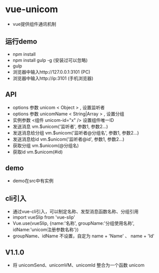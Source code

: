 # vue-unicom
- vue提供组件通讯机制

## 运行demo
- npm install
- npm install gulp -g   (安装过可以忽略)
- gulp
- 浏览器中输入http://127.0.0.1:3101 (PC)
- 浏览器中输入http://ip:3101 (手机浏览器)

## API
- options 参数 unicom < Object > , 设置监听者
- options 参数 unicomName < String|Array > , 设置分组
- 实例参数 <组件 unicom-id="x" />  设置组件唯一ID
- 发送消息 vm.$unicom('监听者', 参数1, 参数2...)
- 发送消息给分组 vm.$unicom('监听者@分组名', 参数1, 参数2...)
- 发送消息给id vm.$unicom('监听者@id', 参数1, 参数2...)
- 获取分组 vm.$unicom(@分组名)
- 获取id vm.$unicom(#id)

## demo
- demo在src中有实例

## cli引入
- 通过vue-cli引入，可以制定名称、发型消息函数名称、分组引用
- import vueSlip from 'vue-slip'
- Vue.use(vueSlip, {name:'名称', groupName:'分组使用名称', idName:'unicom注册参数名称'})
- groupName、idName 不设置，自定为 name + 'Name' 、 name + 'Id' 


## V1.1.0
- 将 unicomSend、unicomVM、unicomId 整合为一个函数 unicom